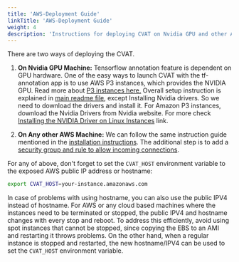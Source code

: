 ```yaml
---
title: 'AWS-Deployment Guide'
linkTitle: 'AWS-Deployment Guide'
weight: 4
description: 'Instructions for deploying CVAT on Nvidia GPU and other AWS machines.'
---
```


There are two ways of deploying the CVAT.

1. **On Nvidia GPU Machine:** Tensorflow annotation feature is dependent on GPU hardware.
   One of the easy ways to launch CVAT with the tf-annotation app is to use AWS P3 instances,
   which provides the NVIDIA GPU.
   Read more about [P3 instances here.](https://aws.amazon.com/about-aws/whats-new/2017/10/introducing-amazon-ec2-p3-instances/)
   Overall setup instruction is explained in [main readme file](https://github.com/cvat-ai/cvat/),
   except Installing Nvidia drivers.
   So we need to download the drivers and install it.
   For Amazon P3 instances, download the Nvidia Drivers from Nvidia website.
   For more check [Installing the NVIDIA Driver on Linux Instances](https://docs.aws.amazon.com/AWSEC2/latest/UserGuide/install-nvidia-driver.html)
   link.

2. **On Any other AWS Machine:** We can follow the same instruction guide mentioned in the
   [installation instructions](/docs/administration/basics/installation/).
   The additional step is to add a [security group and rule to allow incoming connections](https://docs.aws.amazon.com/AWSEC2/latest/UserGuide/using-network-security.html).

For any of above, don't forget to set the `CVAT_HOST` environment variable to the exposed
AWS public IP address or hostname:

```bash
export CVAT_HOST=your-instance.amazonaws.com
```

In case of problems with using hostname, you can also use the public IPV4 instead of hostname.
For AWS or any cloud based machines where the instances need to be terminated or stopped,
the public IPV4 and hostname changes with every stop and reboot.
To address this efficiently, avoid using spot instances that cannot be stopped,
since copying the EBS to an AMI and restarting it throws problems.
On the other hand, when a regular instance is stopped and restarted,
the new hostname/IPV4 can be used to set the  `CVAT_HOST` environment variable.
